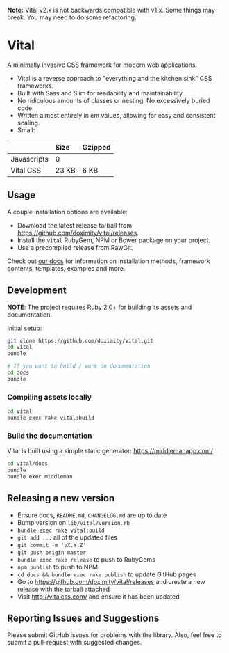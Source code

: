 **Note:** Vital v2.x is not backwards compatible with v1.x. Some things may break. You may need to do some refactoring.
# Vital

A minimally invasive CSS framework for modern web applications.

- Vital is a reverse approach to "everything and the kitchen sink" CSS frameworks.
- Built with Sass and Slim for readability and maintainability.
- No ridiculous amounts of classes or nesting. No excessively buried code.
- Written almost entirely in em values, allowing for easy and consistent scaling.
- Small:

|                | Size  | Gzipped |
|:---------------|:------|:--------|
| Javascripts    | 0     |         |
| Vital CSS      | 23 KB | 6 KB    |

## Usage

A couple installation options are available:

- Download the latest release tarball from https://github.com/doximity/vital/releases.
- Install the `vital` RubyGem, NPM or Bower package on your project.
- Use a precompiled release from RawGit.

Check out [our docs](http://vitalcss.com/get-started/) for information on installation methods, framework contents, templates, examples and more.

## Development

**NOTE**: The project requires Ruby 2.0+ for building its assets and documentation.

Initial setup:

```sh
git clone https://github.com/doximity/vital.git
cd vital
bundle

# If you want to build / work on documentation
cd docs
bundle
```

### Compiling assets locally

```sh
cd vital
bundle exec rake vital:build
```

### Build the documentation

Vital is built using a simple static generator: https://middlemanapp.com/

```sh
cd vital/docs
bundle
bundle exec middleman
```

## Releasing a new version

- Ensure docs, `README.md`, `CHANGELOG.md` are up to date
- Bump version on `lib/vital/version.rb`
- `bundle exec rake vital:build`
- `git add ...` all of the updated files
- `git commit -m 'vX.Y.Z'`
- `git push origin master`
- `bundle exec rake release` to push to RubyGems
- `npm publish` to push to NPM
- `cd docs && bundle exec rake publish` to update GitHub pages
- Go to https://github.com/doximity/vital/releases and create a new release with the tarball attached
- Visit http://vitalcss.com/ and ensure it has been updated

## Reporting Issues and Suggestions

Please submit GitHub issues for problems with the library. Also, feel free to submit a pull-request with suggested changes.
